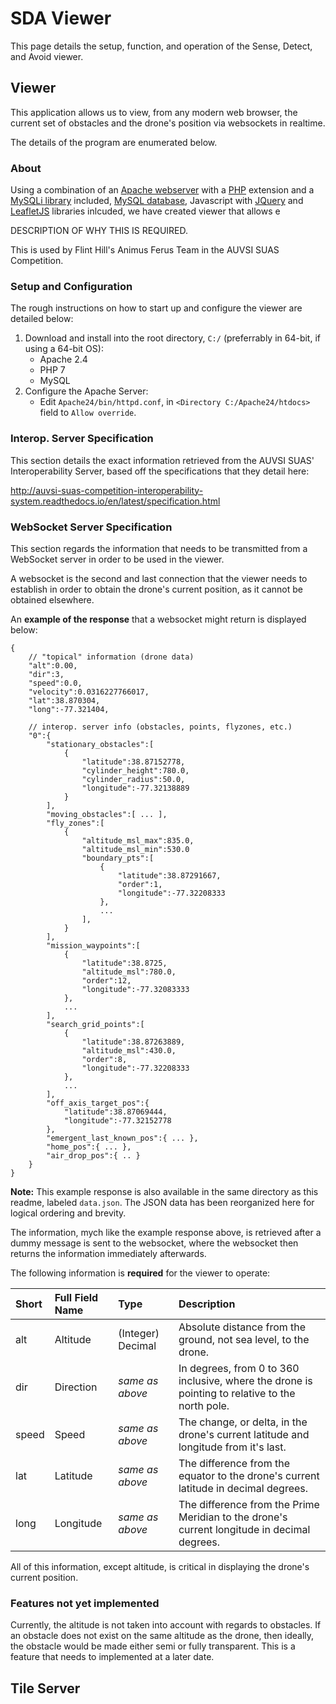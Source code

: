 # SDA Viewer

This page details the setup, function, and operation of the Sense, Detect, and Avoid viewer.

## Viewer

This application allows us to view, from any modern web browser, the current 
set of obstacles and the drone's position via websockets in realtime.

The details of the program are enumerated below.

### About

Using a combination of an [Apache webserver](https://www.apache.org/) with a [PHP](https://php.net/) extension and a [MySQLi library](https://php.net/manual/en/book.mysqli.php) included, [MySQL database](https://www.mysql.com/), Javascript with [JQuery](https://jquery.com/) and [LeafletJS](http://leafletjs.com/) libraries inlcuded, we have created viewer that allows e

DESCRIPTION OF WHY THIS IS REQUIRED.

This is used by Flint Hill's Animus Ferus Team in the AUVSI SUAS Competition.

### Setup and Configuration

The rough instructions on how to start up and configure the viewer are detailed below:

1. Download and install into the root directory, `C:/` (preferrably in 64-bit, if using a 64-bit OS):
	- Apache 2.4
	- PHP 7
	- MySQL
2. Configure the Apache Server:
	- Edit `Apache24/bin/httpd.conf`, in `<Directory C:/Apache24/htdocs>` field to `Allow override`.


### Interop. Server Specification

This section details the exact information retrieved from the AUVSI SUAS' Interoperability Server, based off the specifications that they detail here: 

http://auvsi-suas-competition-interoperability-system.readthedocs.io/en/latest/specification.html

### WebSocket Server Specification

This section regards the information that needs to be transmitted from
a WebSocket server in order to be used in the viewer.

A websocket is the second and last connection that the viewer needs to establish in order to obtain the drone's current position, as it cannot be obtained elsewhere.

An **example of the response** that a websocket might return is displayed below:

```
{
    // "topical" information (drone data)
    "alt":0.00,
    "dir":3,
    "speed":0.0,
    "velocity":0.0316227766017,
    "lat":38.870304,
    "long":-77.321404,
	
    // interop. server info (obstacles, points, flyzones, etc.)
    "0":{
        "stationary_obstacles":[
            {
                "latitude":38.87152778,
                "cylinder_height":780.0,
                "cylinder_radius":50.0,
                "longitude":-77.32138889
            }
        ],
        "moving_obstacles":[ ... ],
        "fly_zones":[
            {
                "altitude_msl_max":835.0,
				"altitude_msl_min":530.0
                "boundary_pts":[
                    {
                        "latitude":38.87291667,
                        "order":1,
                        "longitude":-77.32208333
                    },
                    ...
                ],
            }
        ],
        "mission_waypoints":[
            {
                "latitude":38.8725,
                "altitude_msl":780.0,
                "order":12,
                "longitude":-77.32083333
            },
            ...
        ],
        "search_grid_points":[
            {
                "latitude":38.87263889,
                "altitude_msl":430.0,
                "order":8,
                "longitude":-77.32208333
            },
            ...
        ],
		"off_axis_target_pos":{
            "latitude":38.87069444,
            "longitude":-77.32152778
        },
        "emergent_last_known_pos":{ ... },
        "home_pos":{ ... },
        "air_drop_pos":{ .. }
    }
}
```

**Note:** This example response is also available in the same directory as this readme, labeled `data.json`. The JSON data has been reorganized here for logical ordering and brevity.

The information, mych like the example response above, is retrieved after a dummy message is sent to the websocket, where the websocket then returns the information immediately afterwards.

The following information is **required** for the viewer to operate:

| Short | Full Field Name | Type              | Description |
| :---- | :-------------- | :---------------- | :---------- |
| alt   | Altitude        | (Integer) Decimal | Absolute distance from the ground, not sea level, to the drone. |
| dir   | Direction       | _same as above_   | In degrees, from 0 to 360 inclusive, where the drone is pointing to relative to the north pole. |
| speed | Speed           | _same as above_   | The change, or delta, in the drone's current latitude and longitude from it's last. |
| lat   | Latitude        | _same as above_   | The difference from the equator to the drone's current latitude in decimal degrees.
| long  | Longitude       | _same as above_   | The difference from the Prime Meridian to the drone's current longitude in decimal degrees. |

All of this information, except altitude, is critical in displaying the drone's current position.

### Features not yet implemented

Currently, the altitude is not taken into account with regards to obstacles. If an obstacle does not exist on the same altitude as the drone, then ideally, the obstacle would be made either semi or fully transparent. This is a feature that needs to implemented at a later date.

## Tile Server
